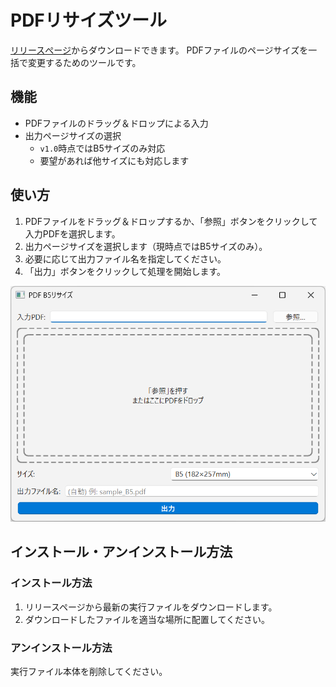 # PDFリサイズツール

[リリースぺージ](https://github.com/Junya333/pdf-resizer/releases/tag/v1.0.0)からダウンロードできます。
PDFファイルのページサイズを一括で変更するためのツールです。

## 機能

- PDFファイルのドラッグ＆ドロップによる入力
- 出力ページサイズの選択
  - `v1.0`時点ではB5サイズのみ対応
  - 要望があれば他サイズにも対応します

## 使い方

1. PDFファイルをドラッグ＆ドロップするか、「参照」ボタンをクリックして入力PDFを選択します。
2. 出力ページサイズを選択します（現時点ではB5サイズのみ）。
3. 必要に応じて出力ファイル名を指定してください。
4. 「出力」ボタンをクリックして処理を開始します。

![アプリ画像](./screenshot.png)

## インストール・アンインストール方法

### インストール方法

1. リリースページから最新の実行ファイルをダウンロードします。
2. ダウンロードしたファイルを適当な場所に配置してください。

### アンインストール方法

実行ファイル本体を削除してください。
